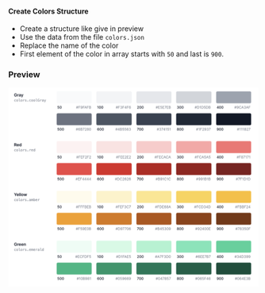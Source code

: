 #### Create Colors Structure

- Create a structure like give in preview
- Use the data from the file `colors.json`
- Replace the name of the color
- First element of the color in array starts with `50` and last is `900`.

### Preview

![Color Pallet](./colors.png)

